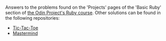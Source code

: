 Answers to the problems found on the 'Projects' pages of the 'Basic Ruby' section of [the Odin Project's Ruby course](https://www.theodinproject.com/courses/ruby-programming). Other solutions can be found in the following repositories:

* [Tic-Tac-Toe](https://github.com/nawoods/tic_tac_toe)
* [Mastermind](https://github.com/nawoods/mastermind)
